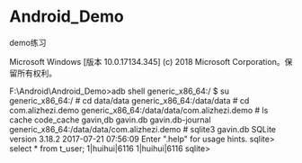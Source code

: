 # Android_Demo
demo练习

Microsoft Windows [版本 10.0.17134.345]
(c) 2018 Microsoft Corporation。保留所有权利。

F:\Android\Android_Demo>adb shell
generic_x86_64:/ $ su
generic_x86_64:/ # cd data/data
generic_x86_64:/data/data # cd com.alizhezi.demo
generic_x86_64:/data/data/com.alizhezi.demo # ls
cache  code_cache  gavin,db  gavin.db  gavin.db-journal
generic_x86_64:/data/data/com.alizhezi.demo # sqlite3 gavin.db
SQLite version 3.18.2 2017-07-21 07:56:09
Enter ".help" for usage hints.
sqlite> select * from t_user;
1|huihui|6116
1|huihui|6116
sqlite>


